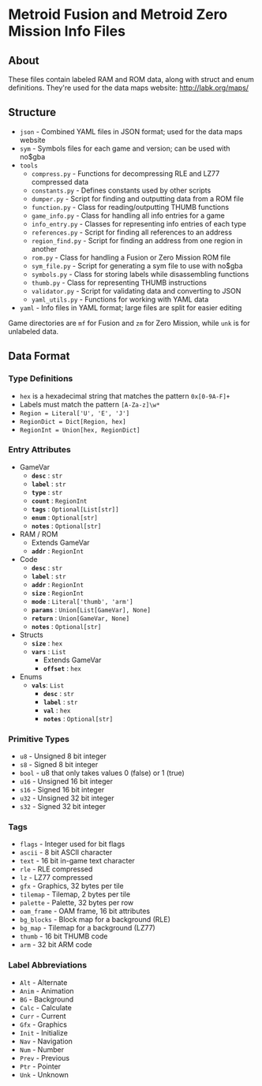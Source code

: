 # Metroid Fusion and Metroid Zero Mission Info Files

## About
These files contain labeled RAM and ROM data, along with struct and enum definitions. They're used for the data maps website: http://labk.org/maps/

## Structure
- `json` - Combined YAML files in JSON format; used for the data maps website
- `sym` - Symbols files for each game and version; can be used with no$gba
- `tools`
  - `compress.py` - Functions for decompressing RLE and LZ77 compressed data
  - `constants.py` - Defines constants used by other scripts
  - `dumper.py` - Script for finding and outputting data from a ROM file
  - `function.py` - Class for reading/outputting THUMB functions
  - `game_info.py` - Class for handling all info entries for a game
  - `info_entry.py` - Classes for representing info entries of each type
  - `references.py` - Script for finding all references to an address
  - `region_find.py` - Script for finding an address from one region in another
  - `rom.py` - Class for handling a Fusion or Zero Mission ROM file
  - `sym_file.py` - Script for generating a sym file to use with no$gba
  - `symbols.py` - Class for storing labels while disassembling functions
  - `thumb.py` - Class for representing THUMB instructions
  - `validator.py` - Script for validating data and converting to JSON
  - `yaml_utils.py` - Functions for working with YAML data
- `yaml` - Info files in YAML format; large files are split for easier editing

Game directories are `mf` for Fusion and `zm` for Zero Mission, while `unk` is for unlabeled data.

## Data Format

### Type Definitions

- `hex` is a hexadecimal string that matches the pattern `0x[0-9A-F]+`
- Labels must match the pattern `[A-Za-z]\w*`
- `Region = Literal['U', 'E', 'J']`
- `RegionDict = Dict[Region, hex]`
- `RegionInt = Union[hex, RegionDict]`

### Entry Attributes

- GameVar
  - **`desc`** : `str`
  - **`label`** : `str`
  - **`type`** : `str`
  - **`count`** : `RegionInt`
  - **`tags`** : `Optional[List[str]]`
  - **`enum`** : `Optional[str]`
  - **`notes`** : `Optional[str]`
- RAM / ROM
  - Extends GameVar
  - **`addr`** : `RegionInt`
- Code
  - **`desc`** : `str`
  - **`label`** : `str`
  - **`addr`** : `RegionInt`
  - **`size`** : `RegionInt`
  - **`mode`** : `Literal['thumb', 'arm']`
  - **`params`** : `Union[List[GameVar], None]`
  - **`return`** : `Union[GameVar, None]`
  - **`notes`** : `Optional[str]`
- Structs
  - **`size`** : `hex`
  - **`vars`** : `List`
    - Extends GameVar
    - **`offset`** : `hex`
- Enums
  - **`vals`**: `List`
    - **`desc`** : `str`
    - **`label`** : `str`
    - **`val`** : `hex`
    - **`notes`** : `Optional[str]`

### Primitive Types
- `u8` - Unsigned 8 bit integer
- `s8` - Signed 8 bit integer
- `bool` - u8 that only takes values 0 (false) or 1 (true)
- `u16` - Unsigned 16 bit integer
- `s16` - Signed 16 bit integer
- `u32` - Unsigned 32 bit integer
- `s32` - Signed 32 bit integer

### Tags
- `flags` - Integer used for bit flags
- `ascii` - 8 bit ASCII character
- `text` - 16 bit in-game text character
- `rle` - RLE compressed
- `lz` - LZ77 compressed
- `gfx` - Graphics, 32 bytes per tile
- `tilemap` - Tilemap, 2 bytes per tile
- `palette` - Palette, 32 bytes per row
- `oam_frame` - OAM frame, 16 bit attributes
- `bg_blocks` - Block map for a background (RLE)
- `bg_map` - Tilemap for a background (LZ77)
- `thumb` - 16 bit THUMB code
- `arm` - 32 bit ARM code

### Label Abbreviations
- `Alt` - Alternate
- `Anim` - Animation
- `BG` - Background
- `Calc` - Calculate
- `Curr` - Current
- `Gfx` - Graphics
- `Init` - Initialize
- `Nav` - Navigation
- `Num` - Number
- `Prev` - Previous
- `Ptr` - Pointer
- `Unk` - Unknown
